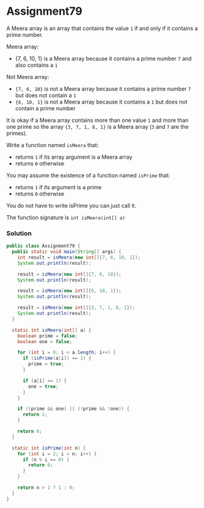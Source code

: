 # Assignment79

A Meera array is an array that contains the value `1` if and only if it contains a prime number.

Meera array:

* {7, 6, 10, 1} is a Meera array because it contains a prime number `7` and also contains a `1`

Not Meera array:

* `{7, 6, 10}` is not a Meera array because it contains a prime number `7` but does not contain a `1`
* `{6, 10, 1}` is not a Meera array because it contains a `1` but does not contain a prime number

It is okay if a Meera array contains more than one value `1` and more than one prime so the array `{3, 7, 1, 8, 1}` is a Meera array (`3` and `7` are the primes).

Write a function named `isMeera` that:

* returns `1` if its array argument is a Meera array
* returns `0` otherwise

You may assume the existence of a function named `isPrime` that:

* returns `1` if its argument is a prime
* returns `0` otherwise

You do not have to write isPrime you can just call it.

The function signature is `int isMeera(int[] a)`

### Solution

```java
public class Assignment79 {
  public static void main(String[] args) {
    int result = isMeera(new int[]{7, 6, 10, 1});
    System.out.println(result);

    result = isMeera(new int[]{7, 6, 10});
    System.out.println(result);

    result = isMeera(new int[]{6, 10, 1});
    System.out.println(result);

    result = isMeera(new int[]{3, 7, 1, 8, 1});
    System.out.println(result);
  }

  static int isMeera(int[] a) {
    boolean prime = false;
    boolean one = false;

    for (int i = 0; i < a.length; i++) {
      if (isPrime(a[i]) == 1) {
        prime = true;
      }

      if (a[i] == 1) {
        one = true;
      }
    }

    if ((prime && one) || (!prime && !one)) {
      return 1;
    }

    return 0;
  }

  static int isPrime(int n) {
    for (int i = 2; i < n; i++) {
      if (n % i == 0) {
        return 0;
      }
    }

    return n > 1 ? 1 : 0;
  }
}
```
